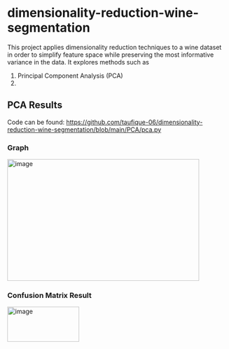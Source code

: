 # dimensionality-reduction-wine-segmentation
This project applies dimensionality reduction techniques to a wine dataset in order to simplify feature space while preserving the most informative variance in the data. It explores methods such as 
1. Principal Component Analysis (PCA)
2. 

## PCA Results
Code can be found: https://github.com/taufique-06/dimensionality-reduction-wine-segmentation/blob/main/PCA/pca.py

### Graph
<img width="438" height="278" alt="image" src="https://github.com/user-attachments/assets/84b1db4e-7fe3-4806-8d32-de4468a7a5a2" />

### Confusion Matrix Result
<img width="164" height="80" alt="image" src="https://github.com/user-attachments/assets/d801b080-c22c-4e0f-a812-98b399220054" />

